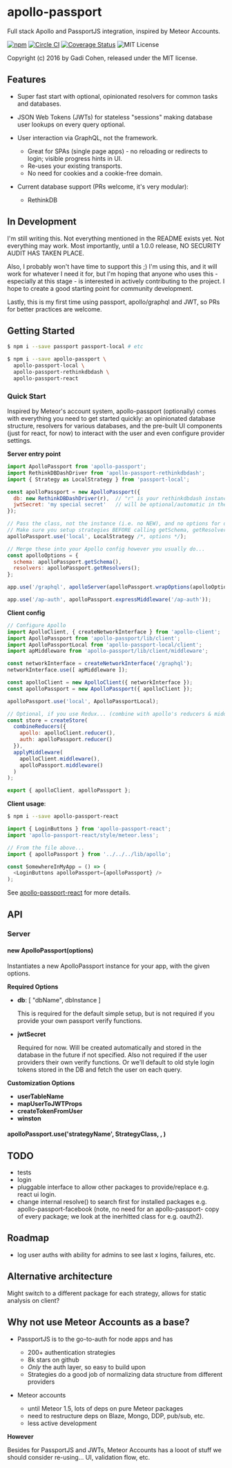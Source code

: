 # apollo-passport

Full stack Apollo and PassportJS integration, inspired by Meteor Accounts.

[![npm](https://img.shields.io/npm/v/apollo-passport.svg?maxAge=2592000)](https://www.npmjs.com/package/apollo-passport) [![Circle CI](https://circleci.com/gh/apollo-passport/apollo-passport.svg?style=shield)](https://circleci.com/gh/apollo-passport/apollo-passport) [![Coverage Status](https://coveralls.io/repos/github/apollo-passport/apollo-passport/badge.svg?branch=master)](https://coveralls.io/github/apollo-passport/apollo-passport?branch=master) ![MIT License](https://img.shields.io/badge/license-MIT-blue.svg)


Copyright (c) 2016 by Gadi Cohen, released under the MIT license.

## Features

* Super fast start with optional, opinionated resolvers for common tasks and databases.
* JSON Web Tokens (JWTs) for stateless "sessions" making database user lookups on every query optional.

* User interaction via GraphQL, not the framework.

  * Great for SPAs (single page apps) - no reloading or redirects to login; visible progress hints in UI.
  * Re-uses your existing transports.
  * No need for cookies and a cookie-free domain.

* Current database support (PRs welcome, it's very modular):

  * RethinkDB

## In Development

I'm still writing this.  Not everything mentioned in the README exists yet.  Not everything may work.  Most importantly, until a 1.0.0 release, NO SECURITY AUDIT HAS TAKEN PLACE.

Also, I probably won't have time to support this ;)  I'm using this, and it will work for whatever I need it for, but I'm hoping that anyone who uses this - especially at this stage - is interested in actively contributing to the project.  I hope to create a good starting point for community development.

Lastly, this is my first time using passport, apollo/graphql and JWT, so PRs for better practices are welcome.

## Getting Started

```sh
$ npm i --save passport passport-local # etc

$ npm i --save apollo-passport \
  apollo-passport-local \
  apollo-passport-rethinkdbdash \
  apollo-passport-react
```

### Quick Start

Inspired by Meteor's account system, apollo-passport (optionally) comes with everything you need to get started quickly: an opinionated database structure, resolvers for various databases, and the pre-built UI components (just for react, for now) to interact with the user and even configure provider settings.

**Server entry point**

```js
import ApolloPassport from 'apollo-passport';
import RethinkDBDashDriver from 'apollo-passport-rethinkdbdash';
import { Strategy as LocalStrategy } from 'passport-local';

const apolloPassport = new ApolloPassport({
  db: new RethinkDBDashDriver(r),  // "r" is your rethinkdbdash instance
  jwtSecret: 'my special secret'   // will be optional/automatic in the future
});

// Pass the class, not the instance (i.e. no NEW), and no options for defaults
// Make sure you setup strategies BEFORE calling getSchema, getResolvers below.
apolloPassport.use('local', LocalStrategy /*, options */);

// Merge these into your Apollo config however you usually do...
const apolloOptions = {
  schema: apolloPassport.getSchema(),
  resolvers: apolloPassport.getResolvers();
};

app.use('/graphql', apolloServer(apolloPassport.wrapOptions(apolloOptions)));

app.use('/ap-auth', apolloPassport.expressMiddleware('/ap-auth'));
```

**Client config**

```js
// Configure Apollo
import ApolloClient, { createNetworkInterface } from 'apollo-client';
import ApolloPassport from 'apollo-passport/lib/client';
import ApolloPassportLocal from 'apollo-passport-local/client';
import apMiddleware from 'apollo-passport/lib/client/middleware';

const networkInterface = createNetworkInterface('/graphql');
networkInterface.use([ apMiddleware ]);

const apolloClient = new ApolloClient({ networkInterface });
const apolloPassport = new ApolloPassport({ apolloClient });

apolloPassport.use('local', ApolloPassportLocal);

// Optional, if you use Redux... (combine with apollo's reducers & middleware)
const store = createStore(
  combineReducers({
    apollo: apolloClient.reducer(),
    auth: apolloPassport.reducer()
  }),
  applyMiddleware(
    apolloClient.middleware(),
    apolloPassport.middleware()
  )
);

export { apolloClient, apolloPassport };
```

**Client usage**:

```sh
$ npm i --save apollo-passport-react
```

```js
import { LoginButtons } from 'apollo-passport-react';
import 'apollo-passport-react/style/meteor.less';

// From the file above...
import { apolloPassport } from '../../../lib/apollo';

const SomewhereInMyApp = () => (
  <LoginButtons apolloPassport={apolloPassport} />
);
```

See [apollo-passport-react](https://www.npmjs.com/package/apollo-passport-react) for more details.

## API

### Server

#### new ApolloPassport(options)

Instantiates a new ApolloPassport instance for your app, with the given options.

**Required Options**

* **db**: [ "dbName", dbInstance ]

  This is required for the default simple setup, but is not required if you provide your own passport verify functions.

* **jwtSecret**

  Required for now.  Will be created automatically and stored in the database in the future if not specified.  Also not required if the user providers their own verify functions.  Or we'll default to old style login tokens stored in the DB and fetch the user on each query.

**Customization Options**

* **userTableName**
* **mapUserToJWTProps**
* **createTokenFromUser**
* **winston**

#### apolloPassport.use('strategyName', StrategyClass, <options>, <verifyCallback>)

## TODO

* tests
* login
* pluggable interface to allow other packages to provide/replace e.g. react ui login.
* change internal resolve() to search first for installed packages e.g. apollo-passport-facebook (note, no need for an apollo-passport- copy of every package; we look at the inerhitted class for e.g. oauth2).

## Roadmap

* log user auths with ability for admins to see last x logins, failures, etc.

## Alternative architecture

Might switch to a different package for each strategy, allows for static analysis on client?

## Why not use Meteor Accounts as a base?

* PassportJS is to the go-to-auth for node apps and has
  * 200+ authentication strategies
  * 8k stars on github
  * *Only* the auth layer, so easy to build upon
  * Strategies do a good job of normalizing data structure from different providers

* Meteor accounts
  * until Meteor 1.5, lots of deps on pure Meteor packages
  * need to restructure deps on Blaze, Mongo, DDP, pub/sub, etc.
  * less active development

**However**

Besides for PassportJS and JWTs, Meteor Accounts has a looot of stuff we
should consider re-using... UI, validation flow, etc.
